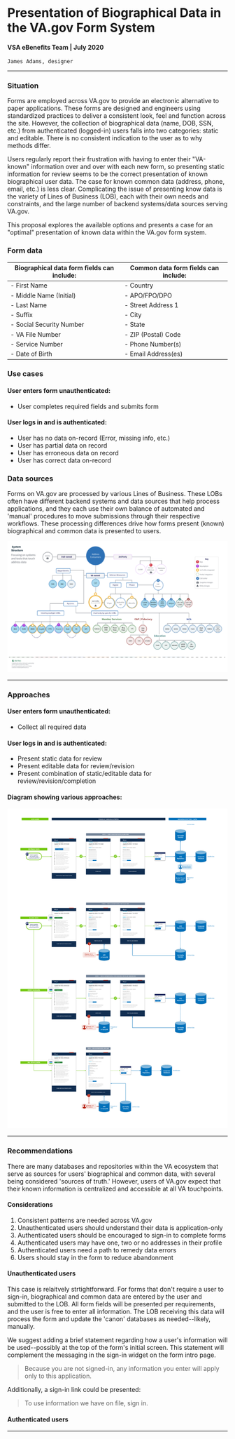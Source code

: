 # Presentation of Biographical Data in the VA.gov Form System
**VSA eBenefits Team | July 2020**

`James Adams, designer`

---

### Situation

Forms are employed across VA.gov to provide an electronic alternative to paper applications. These forms are designed and engineers using standardized practices to deliver a consistent look, feel and function across the site. However, the collection of biographical data (name, DOB, SSN, etc.) from authenticated (logged-in) users falls into two categories: static and editable. There is no consistent indication to the user as to why methods differ.

Users regularly report their frustration with having to enter their "VA-known" information over and over with each new form, so presenting static information for review seems to be the correct presentation of known biographical user data. The case for known common data (address, phone, email, etc.) is less clear. Complicating the issue of presenting know data is the variety of Lines of Business (LOB), each with their own needs and constraints, and the large number of backend systems/data sources serving VA.gov.

This proposal explores the available options and presents a case for an "optimal" presentation of known data within the VA.gov form system.

### Form data

| **Biographical data form fields can include:** | **Common data form fields can include:** |
| --- | --- |
| - First Name | - Country |
| - Middle Name (Initial) | - APO/FPO/DPO |
| - Last Name | - Street Address 1 |
| - Suffix | - City |
| - Social Security Number | - State |
| - VA File Number | - ZIP (Postal) Code |
| - Service Number | - Phone Number(s) |
| - Date of Birth | - Email Address(es) |

### Use cases

#### User enters form unauthenticated:
- User completes required fields and submits form

#### User logs in and is authenticated:
- User has no data on-record (Error, missing info, etc.)
- User has partial data on record
- User has erroneous data on record
- User has correct data on-record

### Data sources

Forms on VA.gov are processed by various Lines of Business. These LOBs often have different backend systems and data sources that help process applications, and they each use their own balance of automated and 'manual' procedures to move submissions through their respective workflows. These processing differences drive how forms present (known) biographical and common data is presented to users.

![ ](https://github.com/department-of-veterans-affairs/va.gov-team/blob/master/teams/vsa/teams/ebenefits/features/apply-vre-ch31/Data_Architecture.png)

---

### Approaches

#### User enters form unauthenticated:
- Collect all required data

#### User logs in and is authenticated:
- Present static data for review
- Present editable data for review/revision
- Present combination of static/editable data for review/revision/completion

#### Diagram showing various approaches:

![ ](https://github.com/department-of-veterans-affairs/va.gov-team/blob/master/teams/vsa/teams/ebenefits/features/apply-vre-ch31/Form_States_W1.png)

---

### Recommendations

There are many databases and repositories within the VA ecosystem that serve as sources for users' biographical and common data, with several being considered 'sources of truth.' However, users of VA.gov expect that their known information is centralized and accessible at all VA touchpoints. 

#### Considerations

1. Consistent patterns are needed across VA.gov
2. Unauthenticated users should understand their data is application-only
3. Authenticated users should be encouraged to sign-in to complete forms
4. Authenticated users may have one, two or no addresses in their profile
5. Authenticated users need a path to remedy data errors
6. Users should stay in the form to reduce abandonment



#### Unauthenticated users

This case is relaitvely strtightforward. For forms that don't require a user to sign-in, biographical and common data are entered by the user and submitted to the LOB. All form fields will be presented per requirements, and the user is free to enter all information. The LOB receiving this data will process the form and update the 'canon' databases as needed--likely, manually.

We suggest adding a brief statement regarding how a user's information will be used--possibly at the top of the form's initial screen. This statement will complement the messaging in the sign-in widget on the form intro page.

> Because you are not signed-in, any information you enter will apply only to this application.

Additionally, a sign-in link could be presented:

> To use information we have on file, sign in.

#### Authenticated users



---


